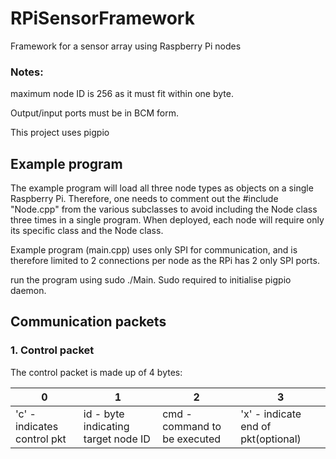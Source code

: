 # RPiSensorFramework
Framework for a sensor array using Raspberry Pi nodes

### Notes: 

maximum node ID is 256 as it must fit within one byte.

Output/input ports must be in BCM form.

This project uses pigpio


## Example program

The example program will load all three node types as objects on a single Raspberry Pi. Therefore, one needs to comment out the #include "Node.cpp" from the various subclasses to avoid including the Node class three times in a single program. When deployed, each node will require only its specific class and the Node class.

Example program (main.cpp) uses only SPI for communication, and is therefore limited to 2 connections per node as the RPi has 2 only SPI ports.

run the program using sudo ./Main. Sudo required to initialise pigpio daemon.

## Communication packets

### 1. Control packet

The control packet is made up of 4 bytes: 

|      0      |      1      |   2   |     3       |
| ----------- | ----------- | ----- | ------    |
| 'c' - indicates control pkt| id - byte indicating target node ID| cmd - command to be executed|'x' - indicate end of pkt(optional)|


